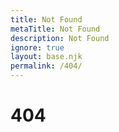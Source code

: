 ```yaml
---
title: Not Found
metaTitle: Not Found
description: Not Found
ignore: true
layout: base.njk
permalink: /404/
---
```

# 404